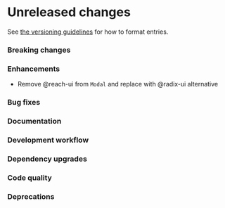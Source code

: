 # Unreleased changes

See [the versioning guidelines](VERSIONING.md) for how to format entries.

### Breaking changes

### Enhancements
- Remove @reach-ui from `Modal` and replace with @radix-ui alternative

### Bug fixes

### Documentation

### Development workflow

### Dependency upgrades

### Code quality

### Deprecations
